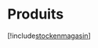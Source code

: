 # Produits

[!include[stockenmagasin](produits.stockenmagasin.autogen.md)]











































































































